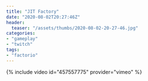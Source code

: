 ```yaml
---
title: "JIT Factory"
date: "2020-08-02T20:27:46Z"
header:
  teaser: "/assets/thumbs/2020-08-02-20-27-46.jpg"
categories:
- "gameplay"
- "twitch"
tags:
- "factorio"
---
```

{% include video id="457557775" provider="vimeo" %}
